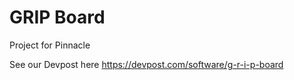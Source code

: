 # GRIP Board

Project for Pinnacle

See our Devpost here
https://devpost.com/software/g-r-i-p-board
